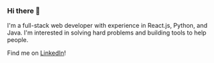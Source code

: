 ### Hi there 👋

I'm a full-stack web developer with experience in React.js, Python, and Java. I'm interested in solving hard problems and building tools to help people.

Find me on [LinkedIn](https://www.linkedin.com/in/samwperrin/)!
